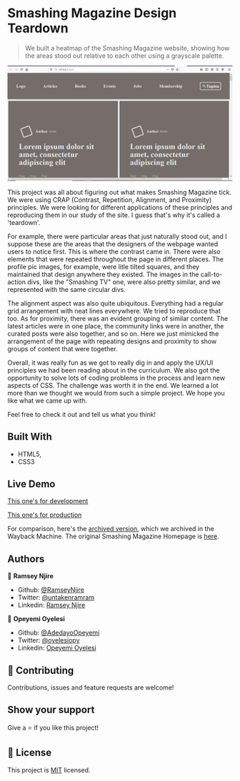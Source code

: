 # Smashing Magazine Design Teardown

> We built a heatmap of the Smashing Magazine website, showing how the areas stood out relative to each other using a grayscale palette.

![screenshot](./app_screenshot.png)

This project was all about figuring out what makes Smashing Magazine tick. We were using CRAP (Contrast, Repetition, Alignment, and Proximity) principles. We were looking for different applications of these principles and reproducing them in our study of the site. I guess that's why it's called a 'teardown'. 

For example, there were particular areas that just naturally stood out, and I suppose these are the areas that the designers of the webpage wanted users to notice first. This is where the contrast came in. There were also elements that were repeated throughout the page in different places. The profile pic images, for example, were litle tilted squares, and they maintained that design anywhere they existed. The images in the call-to-action divs, like the "Smashing TV" one, were also pretty similar, and we represented with the same circular divs. 

The alignment aspect was also quite ubiquitous. Everything had a regular grid arrangement with neat lines everywhere. We tried to reproduce that too. As for proximity, there was an evident grouping of similar content. The latest articles were in one place, the community links were in another, the curated posts were also together, and so on. Here we just mimicked the arrangement of the page with repeating designs and proximity to show groups of content that were together. 

Overall, it was really fun as we got to really dig in and apply the UX/UI principles we had been reading about in the curriculum. We also got the opportunity to solve lots of coding problems in the process and learn new aspects of CSS. The challenge was worth it in the end. We learned a lot more than we thought we would from such a simple project. We hope you like what we came up with.

Feel free to check it out and tell us what you think!

## Built With

- HTML5,
- CSS3

## Live Demo

[This one's for development](https://raw.githack.com/AdedayoOpeyemi/Design-Teardown-Smashing/development/index.html)

[This one's for production](https://rawcdn.githack.com/AdedayoOpeyemi/Design-Teardown-Smashing/bdcb5e5d21f50a4f229af1a7fc5fc096c26c5a58/index.html)

For comparison, here's the [archived version](http://web.archive.org/web/20200309074225/https://www.smashingmagazine.com/), which we archived in the Wayback Machine. The original Smashing Magazine Homepage is [here](https://www.smashingmagazine.com/).

## Authors

👤 **Ramsey Njire**

- Github: [@RamseyNjire](https://github.com/RamseyNjire)
- Twitter: [@untakenramram](https://twitter.com/untakenramram)
- Linkedin: [Ramsey Njire](https://www.linkedin.com/in/ramsey-njire-51984931/)

👤 **Opeyemi Oyelesi**

- Github: [@AdedayoOpeyemi](https://github.com/AdedayoOpeyemi)
- Twitter: [@oyelesiopy](https://twitter.com/oyelesiopy)
- Linkedin: [Opeyemi Oyelesi](https://www.linkedin.com/in/opeyemioyelesi/)

## 🤝 Contributing

Contributions, issues and feature requests are welcome!

## Show your support

Give a ⭐️ if you like this project!

## 📝 License

This project is [MIT](lic.url) licensed.
